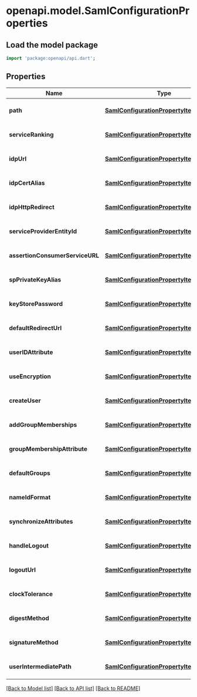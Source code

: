 # openapi.model.SamlConfigurationProperties

## Load the model package
```dart
import 'package:openapi/api.dart';
```

## Properties
Name | Type | Description | Notes
------------ | ------------- | ------------- | -------------
**path** | [**SamlConfigurationPropertyItemsArray**](SamlConfigurationPropertyItemsArray.md) |  | [optional] [default to null]
**serviceRanking** | [**SamlConfigurationPropertyItemsLong**](SamlConfigurationPropertyItemsLong.md) |  | [optional] [default to null]
**idpUrl** | [**SamlConfigurationPropertyItemsString**](SamlConfigurationPropertyItemsString.md) |  | [optional] [default to null]
**idpCertAlias** | [**SamlConfigurationPropertyItemsString**](SamlConfigurationPropertyItemsString.md) |  | [optional] [default to null]
**idpHttpRedirect** | [**SamlConfigurationPropertyItemsBoolean**](SamlConfigurationPropertyItemsBoolean.md) |  | [optional] [default to null]
**serviceProviderEntityId** | [**SamlConfigurationPropertyItemsString**](SamlConfigurationPropertyItemsString.md) |  | [optional] [default to null]
**assertionConsumerServiceURL** | [**SamlConfigurationPropertyItemsString**](SamlConfigurationPropertyItemsString.md) |  | [optional] [default to null]
**spPrivateKeyAlias** | [**SamlConfigurationPropertyItemsString**](SamlConfigurationPropertyItemsString.md) |  | [optional] [default to null]
**keyStorePassword** | [**SamlConfigurationPropertyItemsString**](SamlConfigurationPropertyItemsString.md) |  | [optional] [default to null]
**defaultRedirectUrl** | [**SamlConfigurationPropertyItemsString**](SamlConfigurationPropertyItemsString.md) |  | [optional] [default to null]
**userIDAttribute** | [**SamlConfigurationPropertyItemsString**](SamlConfigurationPropertyItemsString.md) |  | [optional] [default to null]
**useEncryption** | [**SamlConfigurationPropertyItemsBoolean**](SamlConfigurationPropertyItemsBoolean.md) |  | [optional] [default to null]
**createUser** | [**SamlConfigurationPropertyItemsBoolean**](SamlConfigurationPropertyItemsBoolean.md) |  | [optional] [default to null]
**addGroupMemberships** | [**SamlConfigurationPropertyItemsBoolean**](SamlConfigurationPropertyItemsBoolean.md) |  | [optional] [default to null]
**groupMembershipAttribute** | [**SamlConfigurationPropertyItemsString**](SamlConfigurationPropertyItemsString.md) |  | [optional] [default to null]
**defaultGroups** | [**SamlConfigurationPropertyItemsArray**](SamlConfigurationPropertyItemsArray.md) |  | [optional] [default to null]
**nameIdFormat** | [**SamlConfigurationPropertyItemsString**](SamlConfigurationPropertyItemsString.md) |  | [optional] [default to null]
**synchronizeAttributes** | [**SamlConfigurationPropertyItemsArray**](SamlConfigurationPropertyItemsArray.md) |  | [optional] [default to null]
**handleLogout** | [**SamlConfigurationPropertyItemsBoolean**](SamlConfigurationPropertyItemsBoolean.md) |  | [optional] [default to null]
**logoutUrl** | [**SamlConfigurationPropertyItemsString**](SamlConfigurationPropertyItemsString.md) |  | [optional] [default to null]
**clockTolerance** | [**SamlConfigurationPropertyItemsLong**](SamlConfigurationPropertyItemsLong.md) |  | [optional] [default to null]
**digestMethod** | [**SamlConfigurationPropertyItemsString**](SamlConfigurationPropertyItemsString.md) |  | [optional] [default to null]
**signatureMethod** | [**SamlConfigurationPropertyItemsString**](SamlConfigurationPropertyItemsString.md) |  | [optional] [default to null]
**userIntermediatePath** | [**SamlConfigurationPropertyItemsString**](SamlConfigurationPropertyItemsString.md) |  | [optional] [default to null]

[[Back to Model list]](../README.md#documentation-for-models) [[Back to API list]](../README.md#documentation-for-api-endpoints) [[Back to README]](../README.md)


